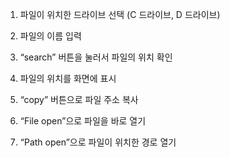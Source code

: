 1. 파일이 위치한 드라이브 선택 (C 드라이브, D 드라이브)

2. 파일의 이름 입력

3. “search” 버튼을 눌러서 파일의 위치 확인

4. 파일의 위치를 화면에 표시

5. “copy” 버튼으로 파일 주소 복사

6. “File open”으로 파일을 바로 열기

7. “Path open”으로 파일이 위치한 경로 열기
